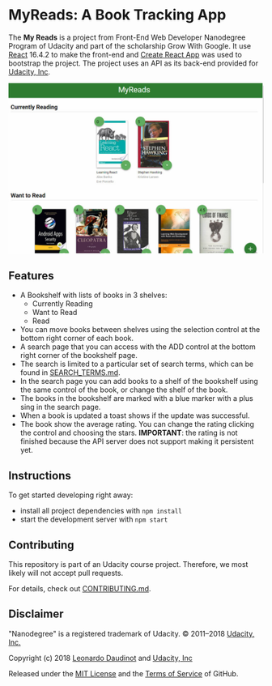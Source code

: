 # MyReads: A Book Tracking App

The **My Reads** is a project from Front-End Web Developer Nanodegree Program of Udacity and part of the scholarship Grow With Google. It use [React](https://reactjs.org/) 16.4.2 to make the front-end and [Create React App](https://github.com/facebookincubator/create-react-app) was used to bootstrap the project. The project uses an API as its back-end provided for [Udacity, Inc](https://www.udacity.com/). 

 ![site](https://github.com/primer101/MyReads/raw/master/public/MyReads.jpg)

## Features

- A Bookshelf with lists of books in 3 shelves:
  - Currently Reading
  - Want to Read
  - Read
- You can move books between shelves using the selection control at the bottom right corner of each book.
- A search page that you can access with the ADD control at the bottom right corner of the bookshelf page.
- The search is limited to a particular set of search terms, which can be found in [SEARCH_TERMS.md](SEARCH_TERMS.md).
- In the search page you can add books to a shelf of the bookshelf using the same control of the book, or change the shelf of the book.
- The books in the bookshelf are marked with a blue marker with a plus sing in the search page.
- When a book is updated a toast shows if the update was successful.
- The book show the average rating. You can change the rating clicking the control and choosing the stars. **IMPORTANT**: the rating is not finished because the API server does not support making it persistent yet. 

## Instructions

To get started developing right away:

* install all project dependencies with `npm install`
* start the development server with `npm start`

## Contributing

This repository is part of an Udacity course project. Therefore, we most likely will not accept pull requests.

For details, check out [CONTRIBUTING.md](CONTRIBUTING.md).

## Disclaimer

"Nanodegree" is a registered trademark of Udacity. © 2011–2018 [Udacity, Inc.](https://www.udacity.com/)

Copyright (c) 2018 [Leonardo Daudinot](https://www.linkedin.com/in/leonardodaudinot/) and [Udacity, Inc](https://www.udacity.com/)

Released under the [MIT License](LICENSE.txt) and the [Terms of Service](https://help.github.com/articles/github-terms-of-service) of GitHub.
